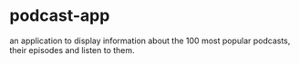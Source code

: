 # podcast-app
an application to display information about the 100 most popular podcasts, their episodes and listen to them.
